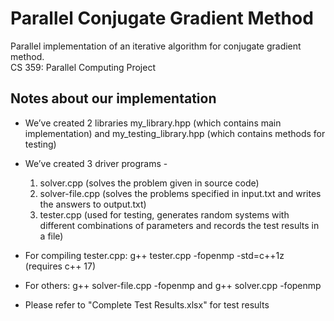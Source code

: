 # Parallel Conjugate Gradient Method
Parallel implementation of an iterative algorithm for conjugate gradient method.\
CS 359: Parallel Computing Project

## Notes about our implementation

* We’ve created 2 libraries my_library.hpp (which contains main implementation) and my_testing_library.hpp (which contains methods for testing)


* We’ve created 3 driver programs -   
    1. solver.cpp (solves the problem given in source code)  
    2. solver-file.cpp (solves the problems specified in input.txt and writes the answers to output.txt)   
    3. tester.cpp (used for testing, generates random systems with different combinations of parameters and records the test results in a file)  
* For compiling tester.cpp: g++ tester.cpp -fopenmp -std=c++1z   
(requires c++ 17)  
* For others: g++ solver-file.cpp -fopenmp and g++ solver.cpp -fopenmp  
* Please refer to "Complete Test Results.xlsx" for test results

